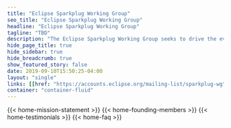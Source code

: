 ```yaml
---
title: "Eclipse Sparkplug Working Group"
seo_title: "Eclipse Sparkplug Working Group"
headline: "Eclipse Sparkplug Working Group"
tagline: "TBD"
description: "The Eclipse Sparkplug Working Group seeks to drive the evolution and broad adoption of the Eclipse Sparkplug protocol and related technologies that enable the creation of open, collaborative, and interoperable Industrial IoT (IIoT) solutions."
hide_page_title: true
hide_sidebar: true
hide_breadcrumb: true
show_featured_story: false
date: 2019-09-10T15:50:25-04:00
layout: "single"
links: [[href: "https://accounts.eclipse.org/mailing-list/sparkplug-wg", text: "Join our Mailing List"]]
container: "container-fluid"
---
```


{{< home-mission-statement >}}
{{< home-founding-members >}}
{{< home-testimonials >}}
{{< home-faq >}}